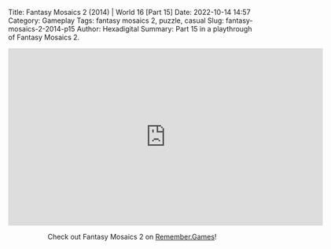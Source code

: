Title: Fantasy Mosaics 2 (2014) | World 16 [Part 15]
Date: 2022-10-14 14:57
Category: Gameplay
Tags: fantasy mosaics 2, puzzle, casual
Slug: fantasy-mosaics-2-2014-p15
Author: Hexadigital
Summary: Part 15 in a playthrough of Fantasy Mosaics 2.

<center><iframe src="https://www.youtube.com/embed/nT3cDKT8aeA?feature=oembed" allow="accelerometer; autoplay; encrypted-media; gyroscope; picture-in-picture" width="640" height="360" frameborder="0"></iframe>

Check out Fantasy Mosaics 2 on [Remember.Games](https://remember.games/game/6395/fantasy-mosaics-2/)!</center>